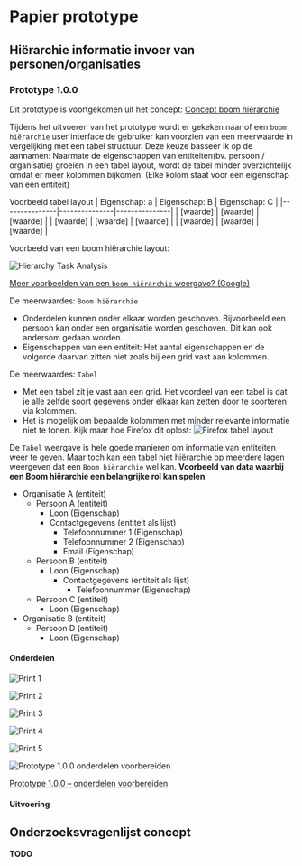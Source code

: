 # Papier prototype


## Hiërarchie informatie invoer van personen/organisaties


### Prototype 1.0.0
Dit prototype is voortgekomen uit het concept:
[Concept boom hiërarchie](https://app.gitbook.com/@jorik/s/project-blauwdruk/concepten/boom-hierarchie)

Tijdens het uitvoeren van het prototype wordt er gekeken naar of een `boom hiërarchie` user interface de gebruiker kan voorzien van een meerwaarde in vergelijking met een tabel structuur. Deze keuze basseer ik op de aannamen: Naarmate de eigenschappen van entiteiten(bv. persoon / organisatie) groeien in een tabel layout, wordt de tabel minder overzichtelijk omdat er meer kolommen bijkomen. (Elke kolom staat voor een eigenschap van een entiteit)


Voorbeeld tabel layout
| Eigenschap: a | Eigenschap: B | Eigenschap: C |
|---------------|---------------|---------------|
| [waarde]      | [waarde]      | [waarde]      |
| [waarde]      | [waarde]      | [waarde]      |
| [waarde]      | [waarde]      | [waarde]      |



Voorbeeld van een boom hiërarchie layout:

![Hierarchy Task Analysis](content/1.0.0/hta.png)



[Meer voorbeelden van een `boom hiërarchie` weergave? (Google)](https://www.google.com/search?client=firefox-b-d&channel=trow&biw=2332&bih=1397&tbm=isch&sa=1&ei=4-kIXcXPDNXE8gKE_rO4BQ&q=boom+hierarchy+data&oq=boom+hierarchy+data&gs_l=img.3...0.0..5686...0.0..0.0.0.......0......gws-wiz-img.9Q0GWwLo8rU)


De meerwaardes: `Boom hiërarchie`
* Onderdelen kunnen onder elkaar worden geschoven. Bijvoorbeeld een persoon kan onder een organisatie worden geschoven. Dit kan ook andersom gedaan worden.
* Eigenschappen van een entiteit: Het aantal eigenschappen en de volgorde daarvan zitten niet zoals bij een grid vast aan kolommen.

De meerwaardes: `Tabel`
* Met een tabel zit je vast aan een grid. Het voordeel van een tabel is dat je alle zelfde soort gegevens onder elkaar kan zetten door te soorteren via kolommen.
* Het is mogelijk om bepaalde kolommen met minder relevante informatie niet te tonen. Kijk maar hoe Firefox dit oplost: ![Firefox tabel layout](content/1.0.0/firefox-tabel-layout.png)


De `Tabel` weergave is hele goede manieren om informatie van entiteiten weer te geven. Maar toch kan een tabel niet hiërarchie op meerdere lagen weergeven dat een `Boom hiërarchie` wel kan.
**Voorbeeld van data waarbij een Boom hiërarchie een belangrijke rol kan spelen**
* Organisatie A (entiteit)
  * Persoon A (entiteit)
    * Loon (Eigenschap)
    * Contactgegevens (entiteit als lijst)
      * Telefoonnummer 1 (Eigenschap)
      * Telefoonnummer 2 (Eigenschap)
      * Email (Eigenschap)
  * Persoon B (entiteit)
    * Loon (Eigenschap)
      * Contactgegevens (entiteit als lijst)
        * Telefoonnummer (Eigenschap)
  * Persoon C (entiteit)
    * Loon (Eigenschap)
* Organisatie B (entiteit)
  * Persoon D (entiteit)
    * Loon (Eigenschap)



#### Onderdelen

![Print 1](content/1.0.0/print1.png)

![Print 2](content/1.0.0/print2.png)

![Print 3](content/1.0.0/print3.png)

![Print 4](content/1.0.0/print4.png)

![Print 5](content/1.0.0/print5.png)

![Prototype 1.0.0 onderdelen voorbereiden](content/1.0.0/prototype-1.0.0-components.jpg)

[Prototype 1.0.0 – onderdelen voorbereiden](content/1.0.0/prototype-1.0.0-components.jpg)

#### Uitvoering


## Onderzoeksvragenlijst concept 

**TODO**